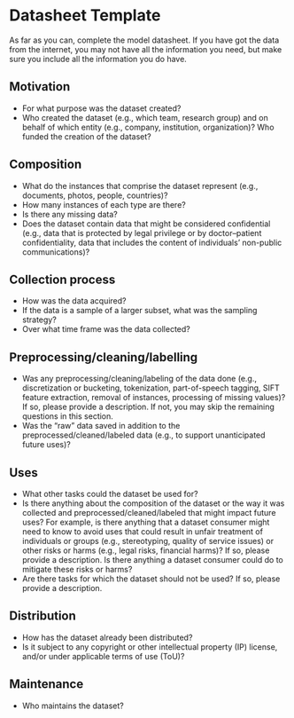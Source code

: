 # Datasheet Template

As far as you can, complete the model datasheet. If you have got the data from the internet, you may not have all the information you need, but make sure you include all the information you do have.

## Motivation

- For what purpose was the dataset created?
- Who created the dataset (e.g., which team, research group) and on behalf of which entity (e.g., company, institution, organization)? Who funded the creation of the dataset?


## Composition

- What do the instances that comprise the dataset represent (e.g., documents, photos, people, countries)?
- How many instances of each type are there?
- Is there any missing data?
- Does the dataset contain data that might be considered confidential (e.g., data that is protected by legal privilege or by    doctor–patient confidentiality, data that includes the content of individuals’ non-public communications)?

## Collection process

- How was the data acquired?
- If the data is a sample of a larger subset, what was the sampling strategy?
- Over what time frame was the data collected?

## Preprocessing/cleaning/labelling

- Was any preprocessing/cleaning/labeling of the data done (e.g., discretization or bucketing, tokenization, part-of-speech tagging, SIFT feature extraction, removal of instances, processing of missing values)? If so, please provide a description. If not, you may skip the remaining questions in this section.
- Was the “raw” data saved in addition to the preprocessed/cleaned/labeled data (e.g., to support unanticipated future uses)?

## Uses

- What other tasks could the dataset be used for?
- Is there anything about the composition of the dataset or the way it was collected and preprocessed/cleaned/labeled that might impact future uses? For example, is there anything that a dataset consumer might need to know to avoid uses that could result in unfair treatment of individuals or groups (e.g., stereotyping, quality of service issues) or other risks or harms (e.g., legal risks, financial harms)? If so, please provide a description. Is there anything a dataset consumer could do to mitigate these risks or harms?
- Are there tasks for which the dataset should not be used? If so, please provide a description.

## Distribution

- How has the dataset already been distributed?
- Is it subject to any copyright or other intellectual property (IP) license, and/or under applicable terms of use (ToU)?

## Maintenance

- Who maintains the dataset?


